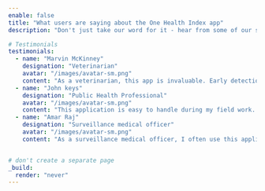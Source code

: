 ```yaml
---
enable: false
title: "What users are saying about the One Health Index app"
description: "Don't just take our word for it - hear from some of our satisfied users!  Check out some of our testimonials below to see what others are saying about the application."

# Testimonials
testimonials:
  - name: "Marvin McKinney"
    designation: "Veterinarian"
    avatar: "/images/avatar-sm.png"
    content: "As a veterinarian, this app is invaluable. Early detection of zoonotic diseases like ringworm is crucial, and the One Health app allows me to easily share information with pet owners and public health officials. It fosters a sense of community and proactive disease management."
  - name: "John keys"
    designation: "Public Health Professional"
    avatar: "/images/avatar-sm.png"
    content: "This application is easy to handle during my field work. I use this app in my district to calculate the one health index every 6 months in order to make decisions about the one health ecosystem. The ease of uploading and downloading data in unmatchable. The interactive dashboards are the best feature."
  - name: "Amar Raj"
    designation: "Surveillance medical officer"
    avatar: "/images/avatar-sm.png"
    content: "As a surveillance medical officer, I often use this application to determine how my district is doing in terms of various indicators, all of my field staff enjoys the ease of using this application, and the best part is the data visualization, we just have to download it and it's ready for us to use in out monthly presentations!"


# don't create a separate page
_build:
  render: "never"
---
```

